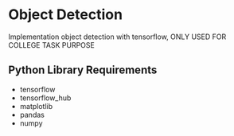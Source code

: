 # Object Detection

Implementation object detection with tensorflow, ONLY USED FOR COLLEGE TASK PURPOSE

## Python Library Requirements

- tensorflow
- tensorflow_hub
- matplotlib
- pandas
- numpy
